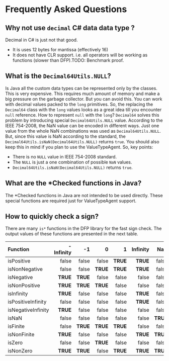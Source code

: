 # Frequently Asked Questions

## Why not use `decimal` C# data data type ?
Decimal in C# is just not that good.
* It is uses 12 bytes for mantissa (effectively 16)
* It does not have CLR support. i.e. all operators will be working as functions (slower than DFP).TODO: Benchmark proof.

## What is the `Decimal64Utils.NULL`?
Is Java all the custom data types can be represented only by the classes. This is very expensive.
This requires much amount of memory and make a big pressure on the garbage collector.
But you can avoid this. You can work with decimal values packed to the `long` primitives.
So, the replacing the `Decimal64` class with the `long` values looks as a great idea till you
encounter `null` reference. How to represent `null` with the `long`?
`Decimal64` solves this problem by introducing special `Decimal64Utils.NULL` value.
According to the IEEE 754-2008, the NaN value can be encoded in different ways.
Just one value from the whole NaN combinations was used as `Decimal64Utils.NULL`.
But, since this value is NaN according to the standard, the `Decimal64Utils.isNaN(Decimal64Utils.NULL)` returns `true`.
You should also keep this in mind if you plan to use the ValueTypeAgent.
So, key points:
* There is no `NULL` value in IEEE 754-2008 standard.
* The `NULL` is just a one combination of possible `NaN` values.
* `Decimal64Utils.isNaN(Decimal64Utils.NULL)` returns `true`.

## What are the *Checked functions in Java?
The *Checked functions in Java are not intended to be used directly.
These special functions are required just for ValueTypeAgent support.

## How to quickly check a sign?
There are many `is*` functions in the DFP library for the fast sign check.
The output values of these functions are presented in the next table.

| Function | -Infinity | -1 | 0 | 1 | Infinity | NaN |
| :--- | ---: | ---: | ---: | ---: | ---: | ---: |
| isPositive | false | false | false | **TRUE** | **TRUE** | false |
| isNonNegative | false | false | **TRUE** | **TRUE** | **TRUE** | false |
| isNegative | **TRUE** | **TRUE** | false | false | false | false |
| isNonPositive | **TRUE** | **TRUE** | **TRUE** | false | false | false |
| isInfinity | **TRUE** | false | false | false | **TRUE** | false |
| isPositiveInfinity | false | false | false | false | **TRUE** | false |
| isNegativeInfinity | **TRUE** | false | false | false | false | false |
| isNaN | false | false | false | false | false | **TRUE** |
| isFinite | false | **TRUE** | **TRUE** | **TRUE** | false | false |
| isNonFinite | **TRUE** | false | false | false | **TRUE** | **TRUE** |
| isZero | false | false | **TRUE** | false | false | false |
| isNonZero | **TRUE** | **TRUE** | false | **TRUE** | **TRUE** | **TRUE** |

